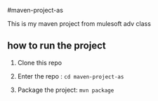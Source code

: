 #maven-project-as

This is my maven project from mulesoft adv class

## how to run the project

1. Clone this repo

1. Enter the repo : `cd maven-project-as`

1. Package the project: `mvn package`
